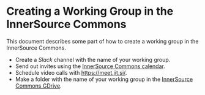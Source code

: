 # Creating a Working Group in the InnerSource Commons

This document describes some part of how to create a working group in the InnerSource Commons.

* Create a _Slack_ channel with the name of your working group.
* Send out invites using the [InnerSource Commons calendar].
* Schedule video calls with https://meet.jit.si/.
* Make a folder with the name of your working group in the [InnerSource Commons GDrive].

[InnerSource Commons calendar]: ./access-isc-calendar.md
[InnerSource Commons GDrive]: https://drive.google.com/drive/folders/0B2FGN9Kd_fgSMDhJU1Nna0Njbm8?resourcekey=0-J9coJ8sYbN7SVlkB332eLQ
